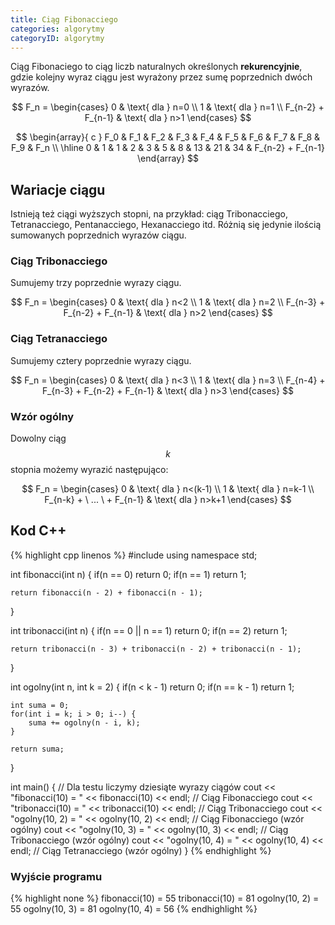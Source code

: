 ```yaml
---
title: Ciąg Fibonacciego
categories: algorytmy
categoryID: algorytmy
---
```

Ciąg Fibonaciego to ciąg liczb naturalnych określonych **rekurencyjnie**, gdzie kolejny wyraz ciągu jest wyrażony przez sumę poprzednich dwóch wyrazów. 

$$
F_n = \begin{cases}
0 & \text{ dla } n=0 \\ 
1 & \text{ dla } n=1 \\ 
F_{n-2} + F_{n-1} & \text{ dla } n>1
\end{cases}
$$

$$
\begin{array}{ c }
 F_0 & F_1 & F_2 & F_3 & F_4 & F_5 & F_6 & F_7 & F_8 & F_9 & F_n \\ 
 \hline
 0 & 1 & 1 & 2 & 3 & 5 & 8 & 13 & 21 & 34 & F_{n-2} + F_{n-1}
\end{array}
$$

## Wariacje ciągu

Istnieją też ciągi wyższych stopni, na przykład: ciąg Tribonacciego, Tetranacciego, Pentanacciego, Hexanacciego itd. Różnią się jedynie ilością sumowanych poprzednich wyrazów ciągu. 

### Ciąg Tribonacciego

Sumujemy trzy poprzednie wyrazy ciągu. 

$$
F_n = \begin{cases}
0 & \text{ dla } n<2 \\ 
1 & \text{ dla } n=2 \\ 
F_{n-3} + F_{n-2} + F_{n-1} & \text{ dla } n>2
\end{cases}
$$

### Ciąg Tetranacciego

Sumujemy cztery poprzednie wyrazy ciągu. 

$$
F_n = \begin{cases}
0 & \text{ dla } n<3 \\ 
1 & \text{ dla } n=3 \\ 
F_{n-4} + F_{n-3} + F_{n-2} + F_{n-1} & \text{ dla } n>3
\end{cases}
$$

### Wzór ogólny

Dowolny ciąg $$ k $$ stopnia możemy wyrazić następująco:

$$
F_n = \begin{cases}
0 & \text{ dla } n<(k-1) \\ 
1 & \text{ dla } n=k-1 \\ 
F_{n-k} + \ ... \ + F_{n-1} & \text{ dla } n>k+1
\end{cases}
$$


## Kod C++
{% highlight cpp linenos %}
#include <iostream>
using namespace std;

int fibonacci(int n) {
	if(n == 0) return 0;
	if(n == 1) return 1;
	
	return fibonacci(n - 2) + fibonacci(n - 1);
}

int tribonacci(int n) {
	if(n == 0 || n == 1) return 0;
	if(n == 2) return 1;
	
	return tribonacci(n - 3) + tribonacci(n - 2) + tribonacci(n - 1);
}

int ogolny(int n, int k = 2) {
	if(n < k - 1) return 0;
	if(n == k - 1) return 1;
	
	int suma = 0;
	for(int i = k; i > 0; i--) {
		suma += ogolny(n - i, k);
	}
	
	return suma;
}

int main() {
	// Dla testu liczymy dziesiąte wyrazy ciągów
	cout << "fibonacci(10) = " << fibonacci(10) << endl; // Ciąg Fibonacciego
	cout << "tribonacci(10) = " << tribonacci(10) << endl; // Ciąg Tribonacciego
	cout << "ogolny(10, 2) = " << ogolny(10, 2) << endl; // Ciąg Fibonacciego (wzór ogólny)
	cout << "ogolny(10, 3) = " << ogolny(10, 3) << endl; // Ciąg Tribonacciego (wzór ogólny)
	cout << "ogolny(10, 4) = " << ogolny(10, 4) << endl; // Ciąg Tetranacciego (wzór ogólny)
}
{% endhighlight %}

### Wyjście programu

{% highlight none %}
fibonacci(10) = 55
tribonacci(10) = 81
ogolny(10, 2) = 55
ogolny(10, 3) = 81
ogolny(10, 4) = 56
{% endhighlight %}

